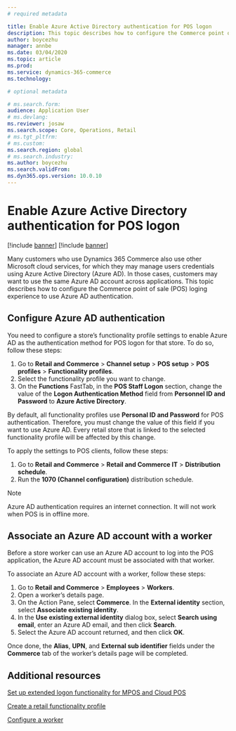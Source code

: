 ```yaml
---
# required metadata

title: Enable Azure Active Directory authentication for POS logon
description: This topic describes how to configure the Commerce point of sale (POS) login experience to use Azure Active Directory authentication.
author: boycezhu
manager: annbe
ms.date: 03/04/2020
ms.topic: article
ms.prod:
ms.service: dynamics-365-commerce
ms.technology: 

# optional metadata

# ms.search.form:
audience: Application User
# ms.devlang: 
ms.reviewer: josaw
ms.search.scope: Core, Operations, Retail
# ms.tgt_pltfrm: 
# ms.custom:
ms.search.region: global
# ms.search.industry:
ms.author: boycezhu
ms.search.validFrom:
ms.dyn365.ops.version: 10.0.10
---
```


# Enable Azure Active Directory authentication for POS logon
[!include [banner](includes/banner.md)]
[!include [banner](includes/preview-banner.md)]

Many customers who use Dynamics 365 Commerce also use other Microsoft cloud services, for which they may manage users credentials using Azure Active Directory (Azure AD). In those cases, customers may want to use the same Azure AD account across applications. This topic describes how to configure the Commerce point of sale (POS) loging experience to use Azure AD authentication.

## Configure Azure AD authentication
You need to configure a store’s functionality profile settings to enable Azure AD as the authentication method for POS logon for that store. To do so, follow these steps:

1. Go to **Retail and Commerce** > **Channel setup** > **POS setup** > **POS profiles** > **Functionality profiles**.
1. Select the functionality profile you want to change.
1. On the **Functions** FastTab, in the **POS Staff Logon** section, change the value of the **Logon Authentication Method** field from **Personnel ID and Password** to **Azure Active Directory**. 

By default, all functionality profiles use **Personal ID and Password** for POS authentication. Therefore, you must change the value of this field if you want to use Azure AD. Every retail store that is linked to the selected functionality profile will be affected by this change.

To apply the settings to POS clients, follow these steps:
1. Go to **Retail and Commerce** > **Retail and Commerce IT** > **Distribution schedule**.
1. Run the **1070 (Channel configuration)** distribution schedule.

> [!NOTE]
> Azure AD authentication requires an internet connection. It will not work when POS is in offline more.

## Associate an Azure AD account with a worker

Before a store worker can use an Azure AD account to log into the POS application, the Azure AD account must be associated with that worker.

To associate an Azure AD account with a worker, follow these steps:

1. Go to **Retail and Commerce** > **Employees** > **Workers**.
1. Open a worker’s details page.
1. On the Action Pane, select **Commerce**. In the **External identity** section, select **Associate existing identity**.
1. In the **Use existing external identity** dialog box, select **Search using email**, enter an Azure AD email, and then click **Search**.
1. Select the Azure AD account returned, and then click **OK**.

Once done, the **Alias**, **UPN**, and **External sub identifier** fields under the **Commerce** tab of the worker’s details page will be completed.

## Additional resources

[Set up extended logon functionality for MPOS and Cloud POS](extended-logon.md)

[Create a retail functionality profile](retail-functionality-profile.md)

[Configure a worker](https://docs.microsoft.com/dynamics365/commerce/tasks/worker)
